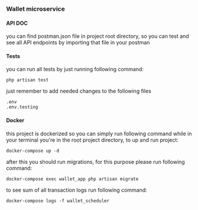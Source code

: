 ### Wallet microservice

#### API DOC

you can find postman.json file in project root directory, so you can test and see all API endpoints by importing that file in your postman

#### Tests

you can run all tests by just running following command:

```
php artisan test
```

just remember to add needed changes to the following files

```
.env
.env.testing
```

#### Docker

this project is dockerized so you can simply run following command while in your terminal you're in the root project directory, to up and run project:

```
docker-compose up -d
```

after this you should run migrations, for this purpose please run following command:

```
docker-compose exec wallet_app php artisan migrate
```

to see sum of all transaction logs run following command:

```
docker-compose logs -f wallet_scheduler
```
